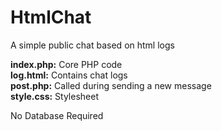 # HtmlChat
A simple public chat based on html logs

<b>index.php:</b> Core PHP code<br/>
<b>log.html:</b> Contains chat logs <br/>
<b>post.php:</b> Called during sending a new message <br/>
<b>style.css:</b> Stylesheet

No Database Required
